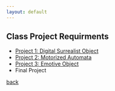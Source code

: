 ```yaml
---
layout: default
---
```


## Class Project Requirments

- [Project 1: Digital Surrealist Object](https://docs.google.com/document/d/e/2PACX-1vRW8yrYSsYQdOy8NJwwnF-rQGg4f5tN8YrHWpnC4HwFz5wcBC_zodHAvM3_BNpFYZ1Jkw1J06YO7oqo/pub)
- [Project 2: Motorized Automata](https://docs.google.com/document/d/e/2PACX-1vScxnrr5L59ov5lIvnG3MmL74H4UjtBjN6slLDgYyOap40SKJarUdmsUS2P05KKHSD-MQf6E8Diu6Le/pub)
- [Project 3: Emotive Object](project3)
- Final Project  

[back](./)
